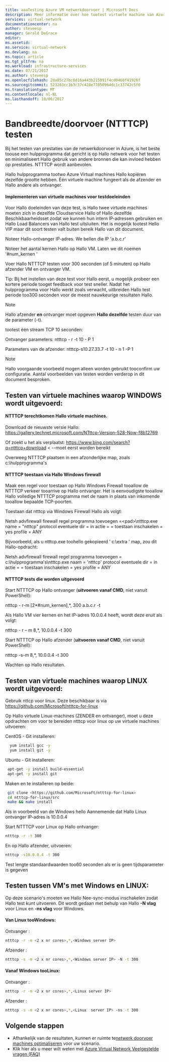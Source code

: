 ```yaml
---
title: aaaTesting Azure VM netwerkdoorvoer | Microsoft Docs
description: Meer informatie over hoe tootest virtuele machine van Azure-netwerk doorvoer.
services: virtual-network
documentationcenter: na
author: steveesp
manager: Gerald DeGrace
editor: 
ms.assetid: 
ms.service: virtual-network
ms.devlang: na
ms.topic: article
ms.tgt_pltfrm: na
ms.workload: infrastructure-services
ms.date: 07/21/2017
ms.author: steveesp
ms.openlocfilehash: 2da85c27bc8d16a443b215891f4cd0460f41926f
ms.sourcegitcommit: 523283cc1b3c37c428e77850964dc1c33742c5f0
ms.translationtype: MT
ms.contentlocale: nl-NL
ms.lasthandoff: 10/06/2017
---
```

# <a name="bandwidththroughput-testing-ntttcp"></a>Bandbreedte/doorvoer (NTTTCP) testen

Bij het testen van prestaties van de netwerkdoorvoer in Azure, is het beste toouse een hulpprogramma dat gericht is op Hallo netwerk voor het testen en minimaliseert Hallo gebruik van andere bronnen die kan invloed hebben op prestaties. NTTTCP wordt aanbevolen.

Hallo hulpprogramma tootwo Azure Virtual machines Hallo kopiëren dezelfde grootte hebben. Één virtuele machine fungeert als de afzender en Hallo andere als ontvanger.

#### <a name="deploying-vms-for-testing"></a>Implementeren van virtuele machines voor testdoeleinden
Voor Hallo doeleinden van deze test, is Hallo twee virtuele machines moeten zich in dezelfde Cloudservice Hallo of Hallo dezelfde Beschikbaarheidsset zodat we kunnen hun intern IP-adressen gebruiken en Hallo Load Balancers van Hallo test uitsluiten. Het is mogelijk tootest Hello VIP maar dit soort testen valt buiten bereik Hallo van dit document.
 
Noteer Hallo-ontvanger IP-adres. We bellen die IP 'a.b.c.r'

Noteer het aantal kernen Hallo op Hallo VM. Laten we dit noemen '\#num\_kernen '
 
Voer Hallo NTTTCP testen voor 300 seconden (of 5 minuten) op Hallo afzender VM en ontvanger VM.

Tip: Bij het instellen van deze test voor Hallo eerst, u mogelijk probeer een kortere periode tooget feedback voor test sneller. Nadat het hulpprogramma voor Hallo werkt zoals verwacht, uitbreiden Hallo test periode too300 seconden voor de meest nauwkeurige resultaten Hallo.

> [!NOTE]
> Hallo afzender **en** ontvanger moet opgeven **Hallo dezelfde** testen duur van de parameter (-t).

tootest één stream TCP 10 seconden:

Ontvanger parameters: ntttcp - r -t 10 - P 1

Parameters van de afzender: ntttcp-s10.27.33.7 -t 10 - n 1 -P 1

> [!NOTE]
> Hallo voorgaande voorbeeld mogen alleen worden gebruikt tooconfirm uw configuratie. Aantal voorbeelden van testen worden verderop in dit document besproken.

## <a name="testing-vms-running-windows"></a>Testen van virtuele machines waarop WINDOWS wordt uitgevoerd:

#### <a name="get-ntttcp-onto-hello-vms"></a>NTTTCP terechtkomen Hallo virtuele machines.

Download de nieuwste versie Hallo: <https://gallery.technet.microsoft.com/NTttcp-Version-528-Now-f8b12769>

Of zoekt u het als verplaatst: <https://www.bing.com/search?q=ntttcp+download> \< --moet eerst worden bereikt

Overweeg NTTTCP plaatsen in een afzonderlijke map, zoals c:\\hulpprogramma's

#### <a name="allow-ntttcp-through-hello-windows-firewall"></a>NTTTCP toestaan via Hallo Windows firewall
Maak een regel voor toestaan op Hallo Windows Firewall tooallow de NTTTCP verkeer tooarrive op Hallo ontvanger. Het is eenvoudigste tooallow Hallo volledige NTTTCP programma met de naam in plaats van inkomende tooallow bepaalde TCP-poorten.

Toestaan dat ntttcp via Windows Firewall Hallo als volgt:

Netsh advfirewall firewall regel programma toevoegen =\<pad\>\\ntttcp.exe name = "ntttcp" protocol eventuele dir = in actie = = toestaan inschakelen = yes profile = ANY

Bijvoorbeeld, als u ntttcp.exe toohello gekopieerd ' c:\\extra ' map, zou dit Hallo-opdracht: 

Netsh advfirewall firewall regel programma toevoegen = c:\\hulpprogramma's\\ntttcp.exe naam = 'ntttcp' protocol eventuele dir = in actie = = toestaan inschakelen = yes profile = ANY

#### <a name="running-ntttcp-tests"></a>NTTTCP tests die worden uitgevoerd

Start NTTTCP op Hallo ontvanger (**uitvoeren vanaf CMD**, niet vanuit PowerShell):

ntttcp - r-m [2\*\#num\_kernen],\*, 300 a.b.c.r -t

Als Hallo VM vier kernen en het IP-adres 10.0.0.4 heeft, wordt deze eruit als volgt:

ntttcp - r – m 8,\*, 10.0.0.4 -t 300


Start NTTTCP op Hallo afzender (**uitvoeren vanaf CMD**, niet vanuit PowerShell):

ntttcp -s-m 8,\*, 10.0.0.4 -t 300 

Wachten op Hallo resultaten.


## <a name="testing-vms-running-linux"></a>Testen van virtuele machines waarop LINUX wordt uitgevoerd:

Gebruik nttcp voor linux. Deze beschikbaar is via <https://github.com/Microsoft/ntttcp-for-linux>

Op Hallo virtuele Linux-machines (ZENDER en ontvanger), moet u deze opdrachten om voor te bereiden ntttcp voor linux op uw virtuele machines uitvoeren:

CentOS - Git installeren:
``` bash
  yum install gcc -y  
  yum install git -y
```
Ubuntu - Git installeren:
``` bash
 apt-get -y install build-essential  
 apt-get -y install git
```
Maken en te installeren op beide:
``` bash
 git clone <https://github.com/Microsoft/ntttcp-for-linux>
 cd ntttcp-for-linux/src
 make && make install
```

Als in voorbeeld van de Windows hello Aannemende dat Hallo Linux ontvanger IP-adres is 10.0.0.4

Start NTTTCP voor Linux op Hallo ontvanger:

``` bash
ntttcp -r -t 300
```

En op Hallo afzender, uitvoeren:

``` bash
ntttcp -s10.0.0.4 -t 300
```
 
Test lengte standaardwaarden too60 seconden als er is geen tijdsparameter is gegeven

## <a name="testing-between-vms-running-windows-and-linux"></a>Testen tussen VM's met Windows en LINUX:

Op deze scenario's moeten we Hallo Nee-sync-modus inschakelen zodat Hallo test kunt uitvoeren. Dit wordt gedaan met behulp van Hallo **-N vlag** voor Linux en **-ns vlag** voor Windows.

#### <a name="from-linux-toowindows"></a>Van Linux tooWindows:

Ontvanger <Windows>:

``` bash
ntttcp -r -m <2 x nr cores>,*,<Windows server IP>
```

Afzender <Linux> :

``` bash
ntttcp -s -m <2 x nr cores>,*,<Windows server IP> -N -t 300
```

#### <a name="from-windows-toolinux"></a>Vanaf Windows tooLinux:

Ontvanger <Linux>:

``` bash
ntttcp -r -m <2 x nr cores>,*,<Linux server IP>
```

Afzender <Windows>:

``` bash
ntttcp -s -m <2 x nr cores>,*,<Linux  server IP> -ns -t 300
```

## <a name="next-steps"></a>Volgende stappen
* Afhankelijk van de resultaten, kunnen er ruimte te[netwerk doorvoer machines optimaliseren](virtual-network-optimize-network-bandwidth.md) voor uw scenario.
* Klik hier als u meer wilt weten met [Azure Virtual Network Veelgestelde vragen (FAQ)](virtual-networks-faq.md)

